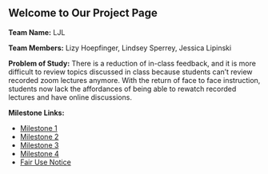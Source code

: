 ## Welcome to Our Project Page

**Team Name:** LJL

**Team Members:** Lizy Hoepfinger, Lindsey Sperrey, Jessica Lipinski

**Problem of Study:** There is a reduction of in-class feedback, and it is more difficult to review topics discussed in class because students can’t review recorded zoom lectures anymore. With the return of face to face instruction, students now lack the affordances of being able to rewatch recorded lectures and have online discussions. 


**Milestone Links:**
- <a href="HCI Milestone 1.pdf" target="_blank">Milestone 1</a>
- <a href="HCI Milestone 2-2.pdf" target="_blank">Milestone 2</a>
- <a href="HCI Milestone3.pdf" target="_blank">Milestone 3</a>
- <a href="HCI Milestone4.pdf" target="_blank">Milestone 4</a>
- <a href="FairUseNote.md" target="_blank">Fair Use Notice</a>
